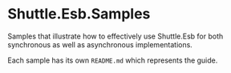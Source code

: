 # Shuttle.Esb.Samples

Samples that illustrate how to effectively use Shuttle.Esb for both synchronous as well as asynchronous implementations.

Each sample has its own `README.md` which represents the guide.
